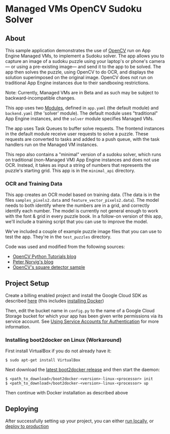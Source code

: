 
# Managed VMs OpenCV Sudoku Solver

## About

This sample application demonstrates the use of [OpenCV][1] run on App
Engine Managed VMs, to implement a Sudoku solver. The app allows you to capture an image of a
sudoku puzzle using your laptop's or phone's camera— or using a pre-existing image— and send it
to the app to be solved.  The app then solves the puzzle, using OpenCV to do OCR, and displays the
solution superimposed on the original image.
OpenCV does not run on traditional App Engine instances due to their sandboxing restrictions.

Note: Currently, Managed VMs are in Beta and as such may be subject to backward-incompatible changes.

This app uses two [Modules](https://cloud.google.com/appengine/docs/python/modules/),
defined in `app.yaml` (the default module) and `backend.yaml` (the 'solver' module).
The default module uses "traditional" App Engine instances, and the `solver`
module specifies Managed VMs.

The app uses Task Queues to buffer solve requests.
The frontend instances in the default module receive user requests to solve a puzzle.
These requests are converted to tasks and added to a push queue,
with the task handlers run on the Managed VM instances.

This repo also contains a "minimal" version of a sudoku solver, which runs on
traditional (non-Managed VM) App Engine instances and does not use OCR.  Instead, it
takes as input a string of numbers that represents the puzzle's starting grid.
This app is in the `minimal_api` directory.

### OCR and Training Data

This app creates an OCR model based on training data. (The data is in the files
`samples_pixels2.data` and `feature_vector_pixels2.data`).
The model needs to both identify where the numbers are in a grid, and correctly identify each
number.
The model is currently not general enough to
work with the font & grid in every puzzle book.  In a follow-on version of this app, we'll include
a training script that you can use to improve the model.

We've included a couple of example puzzle image files that you can use to test the app.
They're in the `test_puzzles` directory.

Code was used and modified from the following sources:

- [OpenCV Python Tutorials blog][2]
- [Peter Norvig's blog][3]
- [OpenCV's square detector sample][4]


## Project Setup

Create a billing enabled project and install the Google Cloud SDK as described [here](https://cloud.google.com/appengine/docs/python/managed-vms/#install-sdk) (this includes [installing Docker](https://cloud.google.com/appengine/docs/python/managed-vms/#install-docker))

Then, edit the bucket name in `config.py` to the name of a Google Cloud Storage bucket for which your app has been given write permissions via its service account.  See [Using Service Accounts for Authentication](https://developers.google.com/storage/docs/authentication#service_accounts) for more information.


### Installing boot2docker on Linux (Workaround)

First install VirtualBox if you do not already have it:

```
$ sudo apt-get install VirtualBox
```

Next download the [latest boot2docker release](https://github.com/boot2docker/boot2docker-cli/releases) and then start the daemon:

```
$ <path_to_download>/boot2docker-<version>-linux-<processor> init
$ <path_to_download>/boot2docker-<version>-linux-<processor> up

```

Then continue with Docker installation as described above

## Deploying

After successfully setting up your project, you can either [run locally](https://cloud.google.com/appengine/docs/python/managed-vms/sdk#run-local), or [deploy to production](https://cloud.google.com/appengine/docs/python/managed-vms/sdk#deploy)




[1]: http://opencv.org/
[2]: http://opencvpython.blogspot.com/
[3]: http://norvig.com/sudoku.html
[4]: https://github.com/Itseez/opencv/blob/master/samples/python2/squares.py
